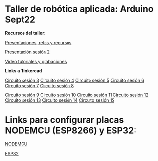 # Taller de robótica aplicada: Arduino Sept22
 **Recursos del taller:**

 [Presentaciones, retos y recursos](https://drive.google.com/drive/folders/1IJ7ROyyjvaH7dIfpCJi50kQDuDLnOJmX?usp=sharing)
 
 [Presentación sesión 2](https://www.canva.com/design/DAD7pNUmb-g/gui4k_kAUmm3ORPKMxsVkA/view?utm_content=DAD7pNUmb-g&utm_campaign=designshare&utm_medium=link&utm_source=publishsharelink)
 
 [Video tutoriales y grabaciones](https://youtube.com/playlist?list=PLJdqQjsB2gwJfnsmABZ2FMFxm3r8WrSfQ)

**Links a Tinkercad**

[Circuito sesión 3](https://www.tinkercad.com/things/1kxHCxgxYGB)
[Circuito sesión 4](https://www.tinkercad.com/things/70G8QV3UyuJ)
[Circuito sesión 5](https://www.tinkercad.com/things/5jHwHLh841l)
[Circuito sesión 6](https://www.tinkercad.com/things/2hU8rRqEGGi)
[Circuito sesión 7](https://www.tinkercad.com/things/b15AgseUdta)
[Circuito sesión 8](https://www.tinkercad.com/things/dBJo06Oi4cH)

[Circuito sesión 9](https://www.tinkercad.com/things/cnkKKSX3cHk)
[Circuito sesión 10](https://www.tinkercad.com/things/d8VlKoGc8kq)
[Circuito sesión 11](https://www.tinkercad.com/things/cuVFpBJmq6c)
[Circuito sesión 12](https://www.tinkercad.com/things/eCmonwwXx7f)
[Circuito sesión 13](https://www.tinkercad.com/things/2oJAEvPLOuc?sharecode=PTRusmyi1ahPLD6cebZce9mPhNHgcBRlcUtDILAm61g)
[Circuito sesión 14](https://www.tinkercad.com/things/aTzaoT4bAFH)
[Circuito sesión 15](https://www.tinkercad.com/things/ixBRvdaCGrF)


# Links para configurar placas NODEMCU (ESP8266) y ESP32:
[NODEMCU](http://arduino.esp8266.com/stable/package_esp8266com_index.json)

[ESP32](https://dl.espressif.com/dl/package_esp32_index.json)


